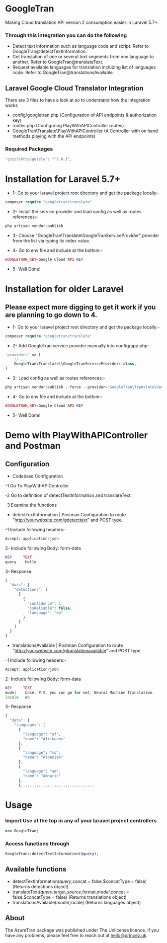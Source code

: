 # GoogleTran
Making Cloud translation API version 2 consumption easier in Laravel 5.7+.

### Through this integration you can do the following
- Detect text information such as language code and script. Refer to GoogleTran@detectTextInformation.
- Get translation of one or several text segments from one language to another. Refer to GoogleTran@translateText.
- Request available languages for translation including list of languages code. Refer to GoogleTran@translationsAvailable.

## Laravel Google Cloud Translator Integration

There are 3 files to have a look at so to understand how the integration works

- config/googletran.php (Configuration of API endpoints & authorization key)
- routes.php (Configuring PlayWithAPIController routes)
- GoogleTran\Translate\PlayWithAPIController (A Controller with on hand methods playing with the API endpoints)

### Required Packages

```php
"guzzlehttp/guzzle": "^7.0.1",
```

# Installation for Laravel 5.7+

- 1- Go to your laravel project root directory and get the package locally:-

```php
composer require "googletran/translate"
```

- 2- Install the service provider and load config as well as routes references:-

```php
php artisan vendor:publish
```
- 3- Choose "GoogleTran\Translate\GoogleTranServiceProvider" provider from the list via typing its index value.

- 4- Go to env file and include at the bottom:-

```php
GOOGLETRAN_KEY=Google Cloud API KEY
```

- 5- Well Done!

# Installation for older Laravel 
## Please expect more digging to get it work if you are planning to go down to 4.

- 1- Go to your laravel project root directory and get the package locally:-
```php
composer require "googletran/translate"
```

- 2- Add GoogleTran service provider manually into config/app.php:-
```php
'providers' => [
    // ...
    GoogleTran\Translate\\GoogleTranServiceProvider::class,
]
```

- 3- Load config as well as routes references:-
```php
php artisan vendor:publish --force --provider="GoogleTran\Translate\GoogleTranServiceProvider"
```

- 4- Go to env file and include at the bottom:-

```php
GOOGLETRAN_KEY=Google Cloud API KEY
```

- 5- Well Done!

# Demo with PlayWithAPIController and Postman

## Configuration

- Codebase Configuration

-1 Go To PlayWithAPIController

-2 Go to definition of detectTextInformation and translateText.

-3 Examine the functions

- detectTextInformation | Postman Configuration to route "http://yourwebsite.com/gdetecttext" and POST type.

-1 Include following headers:-

```php
Accept: application/json
```

2- Include following Body: form-data

```php
KEY     TEXT
query    Hello
```

3- Response

```php
{
  "data": {
    "detections": [
      [
        {
          "confidence": 1,
          "isReliable": false,
          "language": "en"
        }
      ]
    ]
  }
}
```

- translationsAvailable | Postman Configuration to route "http://yourwebsite.com/gtranslationavailable" and POST type.

-1 Include following headers:-

```php
Accept: application/json
```

2- Include following Body: form-data

```php
KEY     TEXT
model    base, P.S. you can go for nmt, Neural Machine Translation.
locale   en
```

3- Response

```php
{
  "data": {
    "languages": [
      {
        "language": "af",
        "name": "Afrikaans"
      },
      {
        "language": "sq",
        "name": "Albanian"
      },
      {
        "language": "am",
        "name": "Amharic"
      },
      {.................................
```

# Usage

### Import Use at the top in any of your laravel project controllers
```php
use GoogleTran;
```

### Access functions through 

```php
GoogleTran::detectTextInformation($query);
```

## Available functions

- detectTextInformation($query,$concat = false,$concatType = false) (Returns detections object)
- translateText($query,$target,$source,$format,$model,$concat = false,$concatType = false) (Returns translations object)
- translationsAvailable($model,$locale) (Returns languages object)

## About

The AzureTran package was published under The Unlicense licence. If you have any problems, please feel free to reach out at hello@princez.uk.
